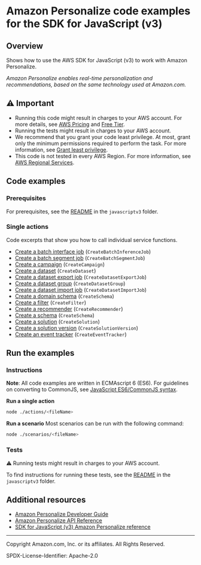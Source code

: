 # Amazon Personalize code examples for the SDK for JavaScript (v3)

## Overview

Shows how to use the AWS SDK for JavaScript (v3) to work with Amazon Personalize.

<!--custom.overview.start-->
<!--custom.overview.end-->

_Amazon Personalize enables real-time personalization and recommendations, based on the same technology used at Amazon.com._

## ⚠ Important

* Running this code might result in charges to your AWS account. For more details, see [AWS Pricing](https://aws.amazon.com/pricing/?aws-products-pricing.sort-by=item.additionalFields.productNameLowercase&aws-products-pricing.sort-order=asc&awsf.Free%20Tier%20Type=*all&awsf.tech-category=*all) and [Free Tier](https://aws.amazon.com/free/?all-free-tier.sort-by=item.additionalFields.SortRank&all-free-tier.sort-order=asc&awsf.Free%20Tier%20Types=*all&awsf.Free%20Tier%20Categories=*all).
* Running the tests might result in charges to your AWS account.
* We recommend that you grant your code least privilege. At most, grant only the minimum permissions required to perform the task. For more information, see [Grant least privilege](https://docs.aws.amazon.com/IAM/latest/UserGuide/best-practices.html#grant-least-privilege).
* This code is not tested in every AWS Region. For more information, see [AWS Regional Services](https://aws.amazon.com/about-aws/global-infrastructure/regional-product-services).

<!--custom.important.start-->
<!--custom.important.end-->

## Code examples

### Prerequisites

For prerequisites, see the [README](../../README.md#Prerequisites) in the `javascriptv3` folder.


<!--custom.prerequisites.start-->
<!--custom.prerequisites.end-->

### Single actions

Code excerpts that show you how to call individual service functions.

- [Create a batch interface job](src/personalize_createBatchInferenceJob.js#L27) (`CreateBatchInferenceJob`)
- [Create a batch segment job](src/personalize_createBatchSegmentJob.js#L25) (`CreateBatchSegmentJob`)
- [Create a campaign](src/personalize_createCampaign.js#L20) (`CreateCampaign`)
- [Create a dataset](src/personalize_createDataset.js#L21) (`CreateDataset`)
- [Create a dataset export job](src/personalize_createDatasetExportJob.js#L22) (`CreateDatasetExportJob`)
- [Create a dataset group](src/personalize_createDatasetGroup.js#L19) (`CreateDatasetGroup`)
- [Create a dataset import job](src/personalize_createDatasetImportJob.js#L21) (`CreateDatasetImportJob`)
- [Create a domain schema](src/personalize_createDomainSchema.js#L20) (`CreateSchema`)
- [Create a filter](src/personalize_createFilter.js#L19) (`CreateFilter`)
- [Create a recommender](src/personalize_createRecommender.js#L20) (`CreateRecommender`)
- [Create a schema](src/personalize_createSchema.js#L19) (`CreateSchema`)
- [Create a solution](src/personalize_createSolution.js#L20) (`CreateSolution`)
- [Create a solution version](src/personalize_createSolutionVersion.js#L18) (`CreateSolutionVersion`)
- [Create an event tracker](src/personalize_createEventTracker.js#L19) (`CreateEventTracker`)


<!--custom.examples.start-->
<!--custom.examples.end-->

## Run the examples

### Instructions

**Note**: All code examples are written in ECMAscript 6 (ES6). For guidelines on converting to CommonJS, see
[JavaScript ES6/CommonJS syntax](https://docs.aws.amazon.com/sdk-for-javascript/v3/developer-guide/sdk-examples-javascript-syntax.html).

**Run a single action**

```bash
node ./actions/<fileName>
```

**Run a scenario**
Most scenarios can be run with the following command:
```bash
node ./scenarios/<fileName>
```

<!--custom.instructions.start-->
<!--custom.instructions.end-->



### Tests

⚠ Running tests might result in charges to your AWS account.


To find instructions for running these tests, see the [README](../../README.md#Tests)
in the `javascriptv3` folder.



<!--custom.tests.start-->
<!--custom.tests.end-->

## Additional resources

- [Amazon Personalize Developer Guide](https://docs.aws.amazon.com/personalize/latest/dg/what-is-personalize.html)
- [Amazon Personalize API Reference](https://docs.aws.amazon.com/personalize/latest/dg/API_Reference.html)
- [SDK for JavaScript (v3) Amazon Personalize reference](https://docs.aws.amazon.com/AWSJavaScriptSDK/v3/latest/client/personalize)

<!--custom.resources.start-->
<!--custom.resources.end-->

---

Copyright Amazon.com, Inc. or its affiliates. All Rights Reserved.

SPDX-License-Identifier: Apache-2.0